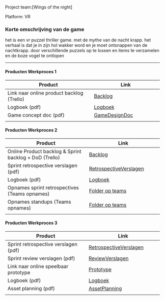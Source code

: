 
Project team:[Wings of the night]

Platform:
VR

### Korte omschrijving van de game
het is een vr puzzel thriller game.
met de mythe van de nacht krapp.
het verhaal is dat je in zijn hol wakker word en je moet ontsnappen van de nachtkrapp.
door verschillende puzzels op te lossen en items te verzamelen en de boze vogel te ontlopen

---
#### Producten Werkproces 1
| Product  | Link |
| ------ |  ------ |
| Link naar online product backlog (Trello) | [Backlog](https://trello.com/b/CvDCCYtS/mythe)
| Logboek (pdf)                             | [Logboek]
| Game concept doc (pdf)                    | [GameDesignDoc]
|<img width=500/>|<img width=300/>|

#### Producten Werkproces 2
| Product  | Link |
| ------ |  ------ |
| Online Product backlog & Sprint backlog + DoD (Trello)    | [Backlog](https://trello.com/b/CvDCCYtS/mythe)
| Sprint retrospective verslagen (pdf)                      | [RetrospectiveVerslagen]
| Logboek (pdf)                                             | [Logboek]
| Opnames sprint retrospectives (Teams opnames)             | [Folder op teams](https://teams.microsoft.com/_#/school/files/Team%2001?threadId=19%3A1fa7aa0b95d8409ebe1d461cc7661b4c%40thread.tacv2&ctx=channel&context=Retrospective%2520vergaderingen&rootfolder=%252Fteams%252FMytheGDGA1920-Team01%252FGedeelde%2520documenten%252FTeam%252001%252FRetrospective%2520vergaderingen)
| Opnames standups (Teams opnames)                          | [Folder op teams](https://teams.microsoft.com/_#/school/files/Team%2001?threadId=19%3A1fa7aa0b95d8409ebe1d461cc7661b4c%40thread.tacv2&ctx=channel&context=DailyStandUps&rootfolder=%252Fteams%252FMytheGDGA1920-Team01%252FGedeelde%2520documenten%252FTeam%252001%252FDailyStandUps)
|<img width=500/>|<img width=300/>|

#### Producten Werkproces 3
| Product  | Link |
| ------ |  ------ |
| Sprint retrospective verslagen (pdf)  | [RetrospectiveVerslagen]
| Sprint review verslagen (pdf)         | [ReviewVerslagen]
| Link naar online speelbaar prototype  | [Prototype]
| Logboek (pdf)                         | [Logboek]
| Asset planning (pdf)                  | [AssetPlanning]
|<img width=500/>|<img width=300/>|

   [Backlog]: <https://trello.com/b/CvDCCYtS/mythe>
   [Logboek]: <https://github.com/TimBouwman/Project-Mythe/blob/master/producten/LOGBOEK%20MYTHE.pdf>
   [GameDesignDoc]: <https://github.com/TimBouwman/Project-Mythe/blob/master/producten/GameDesignDoc.pdf>
   [RetrospectiveVerslagen]: <https://github.com/BerendWeij/agp_inlever_template/blob/master/producten/RetrospectiveVerslagen.pdf>
   [ReviewVerslagen]: <https://github.com/BerendWeij/agp_inlever_template/blob/master/producten/ReviewVerslagen.pdf>
   [Prototype]: <https://drive.google.com/file/d/1r5_ZbW-P2keconmYTnnTQL0Oyhle_Yu9/view?usp=sharing>
   [AssetPlanning]: <https://github.com/TimBouwman/Project-Mythe/blob/master/producten/asset_planning%20(1).pdf>
